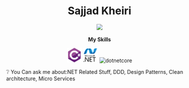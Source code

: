 <h1 align="center">Sajjad Kheiri</h1>

<p align="center">
 <a href="https://www.linkedin.com/in/sajjad-kheiri-1ab962144" target="_blank">
  <img src="https://img.icons8.com/fluent/48/000000/linkedin.png" />
 </a>
  
</p>

<p align="center"> 
 <strong>
  My Skills
  </strong>
</p>

<p align="center"> 
  <img src="https://raw.githubusercontent.com/devicons/devicon/master/icons/csharp/csharp-original.svg" alt="csharp" width="40" height="40" />
  <img src="https://raw.githubusercontent.com/devicons/devicon/master/icons/dot-net/dot-net-original-wordmark.svg" alt="dotnet" width="40" height="40" />
  <img src="https://upload.wikimedia.org/wikipedia/commons/thumb/e/ee/.NET_Core_Logo.svg/2048px-.NET_Core_Logo.svg.png" alt="dotnetcore" width="40" height="40" />
</p>

❔ You Can ask me about:NET Related Stuff, DDD, Design Patterns, Clean architecture, Micro Services 

</br>
</p>
